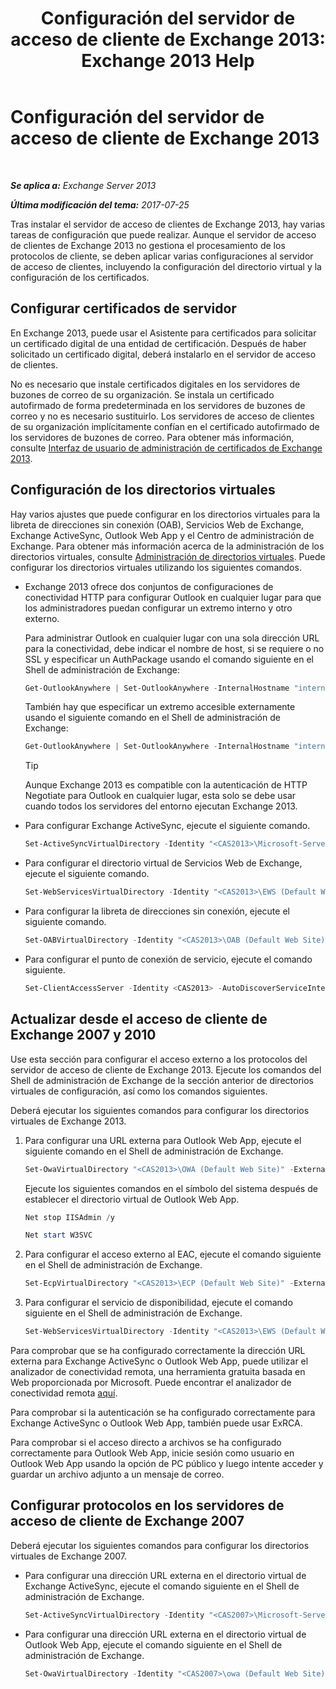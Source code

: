 ﻿---
title: 'Configuración del servidor de acceso de cliente de Exchange 2013: Exchange 2013 Help'
TOCTitle: Configuración del servidor de acceso de cliente de Exchange 2013
ms:assetid: 01432ae4-2a00-44a4-a4dd-4eb8d7e6cfae
ms:mtpsurl: https://technet.microsoft.com/es-es/library/Hh529912(v=EXCHG.150)
ms:contentKeyID: 49895432
ms.date: 05/22/2018
mtps_version: v=EXCHG.150
ms.translationtype: MT
---

# Configuración del servidor de acceso de cliente de Exchange 2013

 

_**Se aplica a:** Exchange Server 2013_

_**Última modificación del tema:** 2017-07-25_

Tras instalar el servidor de acceso de clientes de Exchange 2013, hay varias tareas de configuración que puede realizar. Aunque el servidor de acceso de clientes de Exchange 2013 no gestiona el procesamiento de los protocolos de cliente, se deben aplicar varias configuraciones al servidor de acceso de clientes, incluyendo la configuración del directorio virtual y la configuración de los certificados.

## Configurar certificados de servidor

En Exchange 2013, puede usar el Asistente para certificados para solicitar un certificado digital de una entidad de certificación. Después de haber solicitado un certificado digital, deberá instalarlo en el servidor de acceso de clientes.

No es necesario que instale certificados digitales en los servidores de buzones de correo de su organización. Se instala un certificado autofirmado de forma predeterminada en los servidores de buzones de correo y no es necesario sustituirlo. Los servidores de acceso de clientes de su organización implícitamente confían en el certificado autofirmado de los servidores de buzones de correo. Para obtener más información, consulte [Interfaz de usuario de administración de certificados de Exchange 2013](exchange-2013-certificate-management-ui-exchange-2013-help.md).

## Configuración de los directorios virtuales

Hay varios ajustes que puede configurar en los directorios virtuales para la libreta de direcciones sin conexión (OAB), Servicios Web de Exchange, Exchange ActiveSync, Outlook Web App y el Centro de administración de Exchange. Para obtener más información acerca de la administración de los directorios virtuales, consulte [Administración de directorios virtuales](virtual-directory-management-exchange-2013-help.md). Puede configurar los directorios virtuales utilizando los siguientes comandos.

  - Exchange 2013 ofrece dos conjuntos de configuraciones de conectividad HTTP para configurar Outlook en cualquier lugar para que los administradores puedan configurar un extremo interno y otro externo.
    
    Para administrar Outlook en cualquier lugar con una sola dirección URL para la conectividad, debe indicar el nombre de host, si se requiere o no SSL y especificar un AuthPackage usando el comando siguiente en el Shell de administración de Exchange:
    
      ```powershell
      Get-OutlookAnywhere | Set-OutlookAnywhere -InternalHostname "internalServer.contoso.com" -InternalClientAuthenticationMethod Ntlm -InternalClientsRequireSsl $true -IISAuthenticationMethods Negotiate,NTLM,Basic
      ```
    
    También hay que especificar un extremo accesible externamente usando el siguiente comando en el Shell de administración de Exchange:
    
      ```powershell
      Get-OutlookAnywhere | Set-OutlookAnywhere -InternalHostname "internalServer.contoso.com" -InternalClientAuthenticationMethod Ntlm -InternalClientsRequireSsl $true -ExternalHostname "externalServer.company.com" -ExternalClientAuthenticationMethod Basic -ExternalClientsRequireSsl $true -IISAuthenticationMethods Negotiate,NTLM,Basic
      ```
    

    > [!TIP]
    > Aunque Exchange 2013 es compatible con la autenticación de HTTP Negotiate para Outlook en cualquier lugar, esta solo se debe usar cuando todos los servidores del entorno ejecutan Exchange 2013.



  - Para configurar Exchange ActiveSync, ejecute el siguiente comando.
    
      ```powershell
      Set-ActiveSyncVirtualDirectory -Identity "<CAS2013>\Microsoft-Server-ActiveSync (Default Web Site)" -ExternalUrl "https://mail.contoso.com/Microsoft-Server-ActiveSync"
      ```

  - Para configurar el directorio virtual de Servicios Web de Exchange, ejecute el siguiente comando.
    
      ```powershell
      Set-WebServicesVirtualDirectory -Identity "<CAS2013>\EWS (Default Web Site)" -ExternalUrl https://mail.contoso.com/EWS/Exchange.asmx
      ```

  - Para configurar la libreta de direcciones sin conexión, ejecute el siguiente comando.
    
      ```powershell
      Set-OABVirtualDirectory -Identity "<CAS2013>\OAB (Default Web Site)" -ExternalUrl "https://mail.contoso.com/OAB"
      ```

  - Para configurar el punto de conexión de servicio, ejecute el comando siguiente.
    
      ```powershell
      Set-ClientAccessServer -Identity <CAS2013> -AutoDiscoverServiceInternalURI https://autodiscover.contoso.com/AutoDiscover/AutoDiscover.xml
      ```

## Actualizar desde el acceso de cliente de Exchange 2007 y 2010

Use esta sección para configurar el acceso externo a los protocolos del servidor de acceso de cliente de Exchange 2013. Ejecute los comandos del Shell de administración de Exchange de la sección anterior de directorios virtuales de configuración, así como los comandos siguientes.

Deberá ejecutar los siguientes comandos para configurar los directorios virtuales de Exchange 2013.

1.  Para configurar una URL externa para Outlook Web App, ejecute el siguiente comando en el Shell de administración de Exchange.
    
      ```powershell
      Set-OwaVirtualDirectory "<CAS2013>\OWA (Default Web Site)" -ExternalUrl https://mail.contoso.com/OWA
      ```
    
    Ejecute los siguientes comandos en el símbolo del sistema después de establecer el directorio virtual de Outlook Web App.
      
      ```powershell
      Net stop IISAdmin /y
      ```
      
      ```powershell
      Net start W3SVC
      ```
      
2.  Para configurar el acceso externo al EAC, ejecute el comando siguiente en el Shell de administración de Exchange.
    
      ```powershell
      Set-EcpVirtualDirectory "<CAS2013>\ECP (Default Web Site)" -ExternalUrl https://mail.contoso.com/ECP -InternalURL https://mail.contoso.com/ECP 
      ```

3.  Para configurar el servicio de disponibilidad, ejecute el comando siguiente en el Shell de administración de Exchange.
    
      ```powershell
      Set-WebServicesVirtualDirectory -Identity "<CAS2013>\EWS (Default Web Site)" -ExternalURL https://mail.contoso.com/EWS/Exchange.asmx
      ```

Para comprobar que se ha configurado correctamente la dirección URL externa para Exchange ActiveSync o Outlook Web App, puede utilizar el analizador de conectividad remota, una herramienta gratuita basada en Web proporcionada por Microsoft. Puede encontrar el analizador de conectividad remota [aquí](http://go.microsoft.com/fwlink/?linkid=154308).

Para comprobar si la autenticación se ha configurado correctamente para Exchange ActiveSync o Outlook Web App, también puede usar ExRCA.

Para comprobar si el acceso directo a archivos se ha configurado correctamente para Outlook Web App, inicie sesión como usuario en Outlook Web App usando la opción de PC público y luego intente acceder y guardar un archivo adjunto a un mensaje de correo.

## Configurar protocolos en los servidores de acceso de cliente de Exchange 2007

Deberá ejecutar los siguientes comandos para configurar los directorios virtuales de Exchange 2007.

  - Para configurar una dirección URL externa en el directorio virtual de Exchange ActiveSync, ejecute el comando siguiente en el Shell de administración de Exchange.
    
      ```powershell
      Set-ActiveSyncVirtualDirectory -Identity "<CAS2007>\Microsoft-Server-ActiveSync (Default Web Site)" -ExternalUrl https://mail.contoso.com/Microsoft-Server-ActiveSync
      ```

  - Para configurar una dirección URL externa en el directorio virtual de Outlook Web App, ejecute el comando siguiente en el Shell de administración de Exchange.
    
      ```powershell
      Set-OwaVirtualDirectory -Identity "<CAS2007>\owa (Default Web Site)" -ExternalUrl https://legacy.contoso.com/owa
      ```

